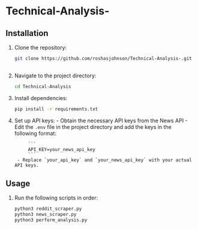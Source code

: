 # Technical-Analysis-



## Installation

1. Clone the repository:
    ```bash
    git clone https://github.com/roshasjohnson/Technical-Analysis-.git
     
    ```
2. Navigate to the project directory:
    ```bash
    cd Technical-Analysis
    ```
3. Install dependencies:
    ```bash
    pip install -r requirements.txt
    ```
4. Set up API keys:
        - Obtain the necessary API keys from the News API
        - Edit the `.env` file in the project directory and add the keys in the following format:

            ```
            API_KEY=your_news_api_key
            ```
        - Replace `your_api_key` and `your_news_api_key` with your actual API keys.



## Usage



1. Run the following scripts in order:

    ```bash
    python3 reddit_scraper.py
    python3 news_scraper.py
    python3 perform_analysis.py

    ```




